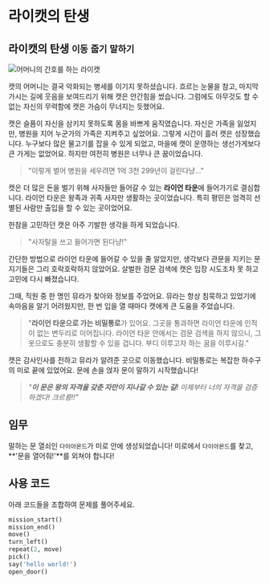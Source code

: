 # 라이캣의 탄생

## 라이캣의 탄생 `이동` `줍기` `말하기`

![어머니의 간호를 하는 라이캣](./2.jpg)

캣의 어머니는 결국 악화되는 병세를 이기지 못하셨습니다. 흐르는 눈물을 참고, 마지막 가시는 길에 웃음을 보여드리기 위해 캣은 안간힘을 썼습니다. 그럼에도 아무것도 할 수 없는 자신의 무력함에 캣은 가슴이 무너지는 듯했어요.

캣은 슬픔이 자신을 삼키지 못하도록 몸을 바쁘게 움직였습니다. 자신은 가족을 잃었지만, 병원을 지어 누군가의 가족은 지켜주고 싶었어요. 그렇게 시간이 흘러 캣은 성장했습니다. 누구보다 많은 물고기를 잡을 수 있게 되었고, 마을에 캣이 운영하는 생선가게보다 큰 가게는 없었어요. 하지만 여전히 병원은 너무나 큰 꿈이었습니다.

> "이렇게 벌어 병원을 세우려면 1억 3천 299년이 걸린다냥..."

캣은 더 많은 돈을 벌기 위해 사자들만 들어갈 수 있는 **라이언 타운**에 들어가기로 결심합니다. 라이언 타운은 왕족과 귀족 사자만 생활하는 곳이었습니다. 특히 평민은 엄격히 선별된 사람만 출입을 할 수 있는 곳이었어요.

한참을 고민하던 캣은 아주 기발한 생각을 하게 되었습니다.


> "사자탈을 쓰고 들어가면 된다냥!"

간단한 방법으로 라이언 타운에 들어갈 수 있을 줄 알았지만, 생각보다 관문을 지키는 문지기들은 그리 호락호락하지 않았어요. 살벌한 검문 검색에 캣은 입장 시도조차 못 하고 고민에 다시 빠졌습니다.

그때, 직원 중 한 명인 뮤라가 찾아와 정보를 주었어요. 뮤라는 항상 침묵하고 있었기에 속마음을 알기 어려웠지만, 한 번 입을 열 때마다 캣에게 큰 도움을 주었습니다.

> "**라이언 타운으로 가는 비밀통로**가 있어요. 그곳을 통과하면 라이언 타운에 인적이 없는 변두리로 이어집니다. 라이언 타운 안에서는 검문 검색을 하지 않으니, 그 옷으로도 충분히 생활할 수 있을 겁니다. 부디 이루고자 하는 꿈을 이루시길."

캣은 감사인사를 전하고 뮤라가 알려준 곳으로 이동했습니다. 비밀통로는 복잡한 하수구의 미로 끝에 있었어요. 문에 손을 얹자 문이 말하기 시작했습니다!


> *"**이 문은 왕의 자격을 갖춘 자만이 지나갈 수 있는 길!** 이제부터 너의 자격을 검증하겠다! 크르릉!!"*


## 임무

말하는 문 열쇠인 `다이아몬드`가 미로 안에 생성되었습니다! 미로에서 `다이아몬드`를 찾고, **'문을 열어줘!'**를 외쳐야 합니다!


## 사용 코드
아래 코드들을 조합하여 문제를 풀어주세요.
```python
mission_start()
mission_end()
move()
turn_left()
repeat(2, move)
pick()
say('hello world!')
open_door()
```

